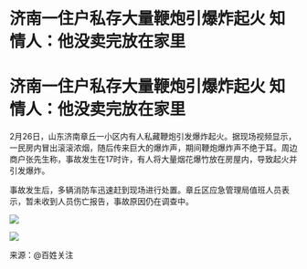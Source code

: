 # 济南一住户私存大量鞭炮引爆炸起火 知情人：他没卖完放在家里

# 济南一住户私存大量鞭炮引爆炸起火 知情人：他没卖完放在家里

2月26日，山东济南章丘一小区内有人私藏鞭炮引发爆炸起火。据现场视频显示，一民房内冒出滚滚浓烟，随后传来巨大的爆炸声，期间鞭炮爆炸声不绝于耳。周边商户张先生称，事故发生在17时许，有人将大量烟花爆竹放在房屋内，导致起火并引发爆炸。

事故发生后，多辆消防车迅速赶到现场进行处置。章丘区应急管理局值班人员表示，暂未收到人员伤亡报告，事故原因仍在调查中。

![](https://inews.gtimg.com/om_bt/O-djLEBJQkTooCTGMmcs_Aed6yBSVSnXp0NgRirbif7y4AA/1000)

![](https://inews.gtimg.com/om_bt/OieqRbA518s4x7LqzPOXpWYEA2Omt2shVzG3IpBsY1gbEAA/1000)

来源：@百姓关注

